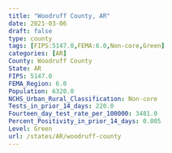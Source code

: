 ```yaml
---
title: "Woodruff County, AR"
date: 2021-03-06
draft: false
type: county
tags: [FIPS:5147.0,FEMA:6.0,Non-core,Green]
categories: [AR]
County: Woodruff County
State: AR
FIPS: 5147.0
FEMA_Region: 6.0
Population: 6320.0
NCHS_Urban_Rural_Classification: Non-core
Tests_in_prior_14_days: 220.0
Fourteen_day_test_rate_per_100000: 3481.0
Percent_Positivity_in_prior_14_days: 0.005
Level: Green
url: /states/AR/woodruff-county
---
```



